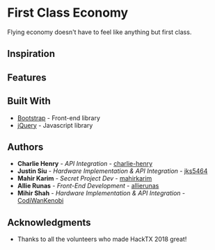 # First Class Economy

Flying economy doesn't have to feel like anything but first class.

## Inspiration


## Features


## Built With

* [Bootstrap](https://getbootstrap.com/) - Front-end library
* [jQuery](https://jquery.com/) - Javascript library


## Authors

* **Charlie Henry** - *API Integration* - [charlie-henry](https://github.com/charlie-henry)
* **Justin Siu** - *Hardware Implementation & API Integration* - [jks5464](https://github.com/jks5464)
* **Mahir Karim** - *Secret Project Dev* - [mahirkarim](https://github.com/mahirkarim)
* **Allie Runas** - *Front-End Development* - [allierunas](https://github.com/allierunas)
* **Mihir Shah** - *Hardware Implementation & API Integration* - [CodiWanKenobi](https://github.com/codiwankenobi)


## Acknowledgments

* Thanks to all the volunteers who made HackTX 2018 great!
